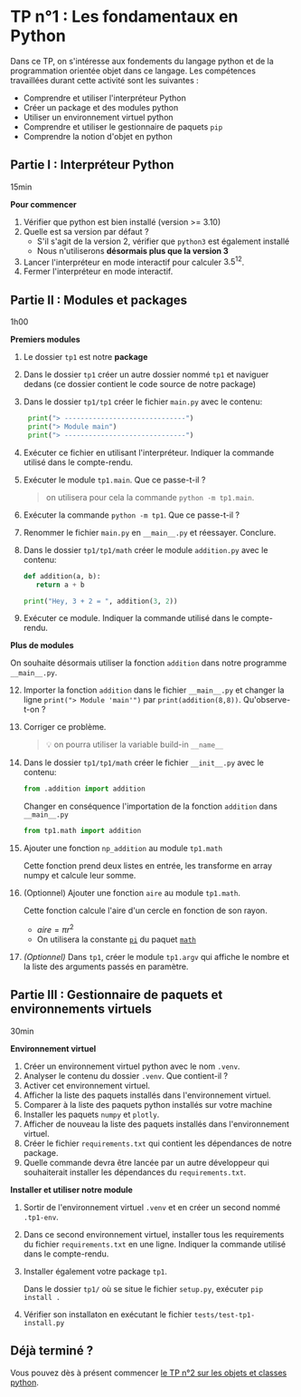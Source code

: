 # TP n°1 : Les fondamentaux en Python

Dans ce TP, on s'intéresse aux fondements du langage python et de la programmation orientée objet dans ce langage. Les compétences travaillées durant cette activité sont les suivantes :

- Comprendre et utiliser l'interpréteur Python
- Créer un package et des modules python
- Utiliser un environnement virtuel python
- Comprendre et utiliser le gestionnaire de paquets `pip`
- Comprendre la notion d'objet en python

## Partie I : Interpréteur Python

15min

**Pour commencer**

1. Vérifier que python est bien installé (version >= 3.10)
2. Quelle est sa version par défaut ?
   - S'il s'agit de la version 2, vérifier que `python3` est également installé
   - Nous n'utiliserons **désormais plus que la version 3**
3. Lancer l'interpréteur en mode interactif pour calculer $3.5^{12}$.
4. Fermer l'interpréteur en mode interactif.

## Partie II : Modules et packages

1h00

**Premiers modules**

1. Le dossier `tp1` est notre **package**
2. Dans le dossier `tp1` créer un autre dossier nommé `tp1` et naviguer dedans (ce dossier contient le code source de notre package)
3. Dans le dossier `tp1/tp1` créer le fichier `main.py` avec le contenu:
   ```python
    print("> ------------------------------")
    print("> Module main")
    print("> ------------------------------")
   ```
4. Exécuter ce fichier en utilisant l'interpréteur. Indiquer la commande utilisé dans le compte-rendu.
5. Exécuter le module `tp1.main`. Que ce passe-t-il ?
   > on utilisera pour cela la commande `python -m tp1.main`.
6. Exécuter la commande `python -m tp1`. Que ce passe-t-il ?
7. Renommer le fichier `main.py` en `__main__.py` et réessayer. Conclure.
8. Dans le dossier `tp1/tp1/math` créer le module `addition.py` avec le contenu:

   ```python
   def addition(a, b):
      return a + b

   print("Hey, 3 + 2 = ", addition(3, 2))
   ```

9. Exécuter ce module. Indiquer la commande utilisé dans le compte-rendu.

**Plus de modules**

On souhaite désormais utiliser la fonction `addition` dans notre programme `__main__.py`.

12. Importer la fonction `addition` dans le fichier `__main__.py` et changer la ligne `print("> Module 'main'")` par `print(addition(8,8))`. Qu'observe-t-on ?

1. Corriger ce problème.

   > 💡 on pourra utiliser la variable build-in `__name__`

1. Dans le dossier `tp1/tp1/math` créer le fichier `__init__.py` avec le contenu:
   ```python
   from .addition import addition
   ```
   Changer en conséquence l'importation de la fonction `addition` dans `__main__.py`
   ```python
   from tp1.math import addition
   ```
1. Ajouter une fonction `np_addition` au module `tp1.math`

   Cette fonction prend deux listes en entrée, les transforme en array numpy et calcule leur somme.

1. (Optionnel) Ajouter une fonction `aire` au module `tp1.math`.

   Cette fonction calcule l'aire d'un cercle en fonction de son rayon.

   - $aire = \pi r^2$
   - On utilisera la constante [`pi`](https://docs.python.org/3/library/math.html#math.pi) du paquet [`math`](https://docs.python.org/3/library/math.html#math.pi)

1. _(Optionnel)_ Dans `tp1`, créer le module `tp1.argv` qui affiche le nombre et la liste des arguments passés en paramètre.

## Partie III : Gestionnaire de paquets et environnements virtuels

30min

**Environnement virtuel**

<!-- 1. Créer un dossier `TP1-Python` et ouvrir un terminal à cet emplacement -->

1. Créer un environnement virtuel python avec le nom `.venv`.
1. Analyser le contenu du dossier `.venv`. Que contient-il ?
1. Activer cet environnement virtuel.
1. Afficher la liste des paquets installés dans l'environnement virtuel.
1. Comparer à la liste des paquets python installés sur votre machine
1. Installer les paquets `numpy` et `plotly`.
1. Afficher de nouveau la liste des paquets installés dans l'environnement virtuel.
1. Créer le fichier `requirements.txt` qui contient les dépendances de notre package.
1. Quelle commande devra être lancée par un autre développeur qui souhaiterait installer les dépendances du `requirements.txt`.

**Installer et utiliser notre module**

1. Sortir de l'environnement virtuel `.venv` et en créer un second nommé `.tp1-env`.
2. Dans ce second environnement virtuel, installer tous les requirements du fichier `requirements.txt` en une ligne. Indiquer la commande utilisé dans le compte-rendu.
3. Installer également votre package `tp1`.

   Dans le dossier `tp1/` où se situe le fichier `setup.py`, exécuter `pip install .`

4. Vérifier son installaton en exécutant le fichier `tests/test-tp1-install.py`

## Déjà terminé ?

Vous pouvez dès à présent commencer [le TP n°2 sur les objets et classes python](../TP2-ClassesObjets/README.md).
